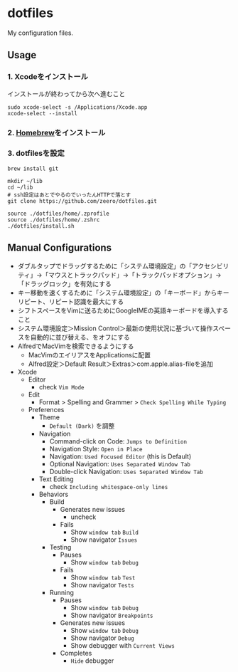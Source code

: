 # dotfiles

My configuration files.

## Usage

### 1. Xcodeをインストール
インストールが終わってから次へ進むこと
```
sudo xcode-select -s /Applications/Xcode.app
xcode-select --install
```
### 2. [Homebrew](https://brew.sh/index_ja)をインストール
### 3. dotfilesを設定
```
brew install git
```
```
mkdir ~/lib
cd ~/lib
# ssh設定はあとでやるのでいったんHTTPで落とす
git clone https://github.com/zeero/dotfiles.git
```
```
source ./dotfiles/home/.zprofile
source ./dotfiles/home/.zshrc
./dotfiles/install.sh
```

## Manual Configurations
* ダブルタップでドラッグするために「システム環境設定」の「アクセシビリティ」→「マウスとトラックパッド」→「トラックパッドオプション」→「ドラッグロック」を有効にする
* キー移動を速くするために「システム環境設定」の「キーボード」からキーリピート、リピート認識を最大にする
* シフトスペースをVimに送るためにGoogleIMEの英語キーボードを導入すること
* システム環境設定＞Mission Control＞最新の使用状況に基づいて操作スペースを自動的に並び替える、をオフにする
* AlfredでMacVimを検索できるようにする
  * MacVimのエイリアスをApplicationsに配置
  * Alfred設定＞Default Result＞Extras＞com.apple.alias-fileを追加
* Xcode
  * Editor
    * check `Vim Mode`
  * Edit
    * Format > Spelling and Grammer > `Check Spelling While Typing`
  * Preferences
    * Theme
      * `Default (Dark)` を調整
    * Navigation
      * Command-click on Code: `Jumps to Definition`
      * Navigation Style: `Open in Place`
      * Navigation: `Used Focused Editor` (this is Default)
      * Optional Navigation: `Uses Separated Window Tab`
      * Double-click Navigation: `Uses Separated Window Tab`
    * Text Editing
      * check `Including whitespace-only lines`
    * Behaviors
      * Build
        * Generates new issues
          * uncheck
        * Fails
          * Show `window tab` `Build`
          * Show navigator `Issues`
      * Testing
        * Pauses
          * Show `window tab` `Debug`
        * Fails
          * Show `window tab` `Test`
          * Show navigator `Tests`
      * Running
        * Pauses
          * Show `window tab` `Debug`
          * Show navigator `Breakpoints`
        * Generates new issues
          * Show `window tab` `Debug`
          * Show navigator `Debug`
          * Show debugger with `Current Views`
        * Completes
          * `Hide` debugger

